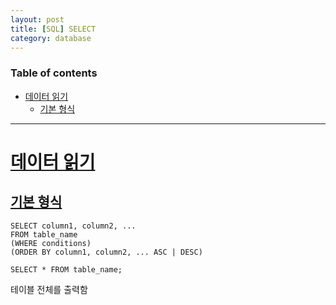 ```yaml
---
layout: post
title: [SQL] SELECT
category: database
---
```


### Table of contents
- [데이터 읽기](#데이터-읽기)
	- [기본 형식](#기본-형식)

---

# [데이터 읽기](#데이터-읽기)

## [기본 형식](#기본-형식)
```
SELECT column1, column2, ...
FROM table_name
(WHERE conditions)
(ORDER BY column1, column2, ... ASC | DESC)
```

`SELECT * FROM table_name;`

테이블 전체를 출력함